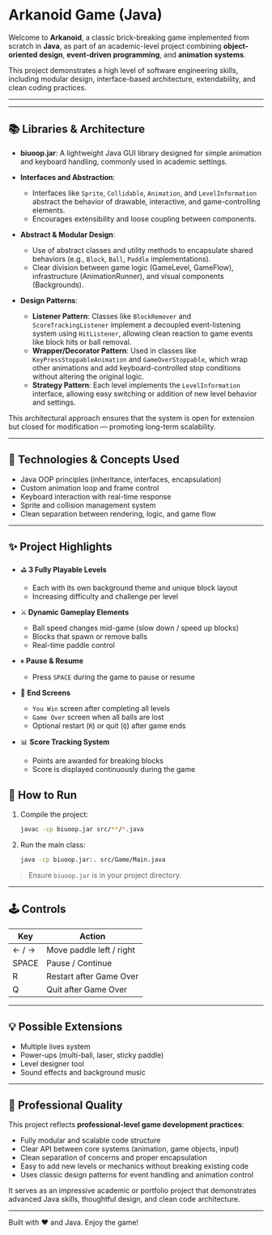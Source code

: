 
# Arkanoid Game (Java)

Welcome to **Arkanoid**, a classic brick-breaking game implemented from scratch in **Java**, as part of an academic-level project combining **object-oriented design**, **event-driven programming**, and **animation systems**.

This project demonstrates a high level of software engineering skills, including modular design, interface-based architecture, extendability, and clean coding practices.

---
---

## 📚 Libraries & Architecture

- **biuoop.jar**: A lightweight Java GUI library designed for simple animation and keyboard handling, commonly used in academic settings.

- **Interfaces and Abstraction**:

  - Interfaces like `Sprite`, `Collidable`, `Animation`, and `LevelInformation` abstract the behavior of drawable, interactive, and game-controlling elements.
  - Encourages extensibility and loose coupling between components.

- **Abstract & Modular Design**:

  - Use of abstract classes and utility methods to encapsulate shared behaviors (e.g., `Block`, `Ball`, `Paddle` implementations).
  - Clear division between game logic (GameLevel, GameFlow), infrastructure (AnimationRunner), and visual components (Backgrounds).

- **Design Patterns**:

  - **Listener Pattern**: Classes like `BlockRemover` and `ScoreTrackingListener` implement a decoupled event-listening system using `HitListener`, allowing clean reaction to game events like block hits or ball removal.
  - **Wrapper/Decorator Pattern**: Used in classes like `KeyPressStoppableAnimation` and `GameOverStoppable`, which wrap other animations and add keyboard-controlled stop conditions without altering the original logic.
  - **Strategy Pattern**: Each level implements the `LevelInformation` interface, allowing easy switching or addition of new level behavior and settings.

This architectural approach ensures that the system is open for extension but closed for modification — promoting long-term scalability.

---

## 📖 Technologies & Concepts Used

- Java OOP principles (inheritance, interfaces, encapsulation)
- Custom animation loop and frame control
- Keyboard interaction with real-time response
- Sprite and collision management system
- Clean separation between rendering, logic, and game flow

---

## ✨ Project Highlights

- ⛳ **3 Fully Playable Levels**

  - Each with its own background theme and unique block layout
  - Increasing difficulty and challenge per level

- ⚔ **Dynamic Gameplay Elements**

  - Ball speed changes mid-game (slow down / speed up blocks)
  - Blocks that spawn or remove balls
  - Real-time paddle control

- ⏸ **Pause & Resume**

  - Press `SPACE` during the game to pause or resume

- 🎉 **End Screens**

  - `You Win` screen after completing all levels
  - `Game Over` screen when all balls are lost
  - Optional restart (`R`) or quit (`Q`) after game ends

- 📊 **Score Tracking System**

  - Points are awarded for breaking blocks
  - Score is displayed continuously during the game



## 🚀 How to Run

1. Compile the project:

   ```bash
   javac -cp biuoop.jar src/**/*.java
   ```

2. Run the main class:

   ```bash
   java -cp biuoop.jar:. src/Game/Main.java
   ```

> Ensure `biuoop.jar` is in your project directory.

---

## 🕹 Controls

| Key   | Action                   |
| ----- | ------------------------ |
| ← / → | Move paddle left / right |
| SPACE | Pause / Continue         |
| R     | Restart after Game Over  |
| Q     | Quit after Game Over     |

---

## 💡 Possible Extensions

- Multiple lives system
- Power-ups (multi-ball, laser, sticky paddle)
- Level designer tool
- Sound effects and background music

---

## 🚀 Professional Quality

This project reflects **professional-level game development practices**:

- Fully modular and scalable code structure
- Clear API between core systems (animation, game objects, input)
- Clean separation of concerns and proper encapsulation
- Easy to add new levels or mechanics without breaking existing code
- Uses classic design patterns for event handling and animation control

It serves as an impressive academic or portfolio project that demonstrates advanced Java skills, thoughtful design, and clean code architecture.

---

Built with ❤️ and Java. Enjoy the game!
